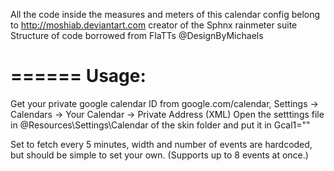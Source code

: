 All the code inside the measures and meters of this calendar config belong to http://moshiab.deviantart.com
creator of the Sphnx rainmeter suite
Structure of code borrowed from FlaTTs @DesignByMichaels

======
Usage:
======
Get your private google calendar ID from google.com/calendar, Settings -> Calendars -> Your Calendar -> Private Address (XML)
Open the setttings file in @Resources\Settings\Calendar of the skin folder and put it in Gcal1=""

Set to fetch every 5 minutes, width and number of events are hardcoded, but should be simple to set your own. (Supports up to 8 events at once.)
